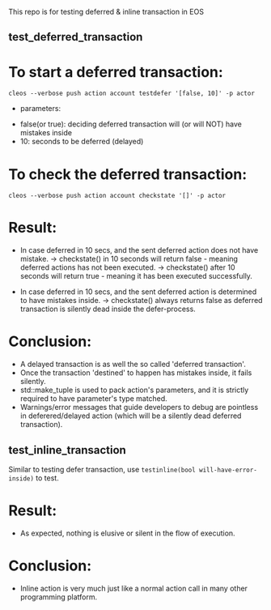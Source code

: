 This repo is for testing deferred & inline transaction in EOS

## test_deferred_transaction

# To start a deferred transaction:
`cleos --verbose push action account testdefer '[false, 10]' -p actor`

 - parameters:
  + false(or true): deciding deferred transaction will (or will NOT) have mistakes inside
  + 10: seconds to be deferred (delayed)


# To check the deferred transaction:
`cleos --verbose push action account checkstate '[]' -p actor`


# Result:
- In case deferred in 10 secs, and the sent deferred action does not have mistake.
 -> checkstate() in 10 seconds will return false - meaning deferred actions has not been executed.
 -> checkstate() after 10 seconds will return true - meaning it has been executed successfully.

- In case deferred in 10 secs, and the sent deferred action is determined to have mistakes inside.
 -> checkstate() always returns false as deferred transaction is silently dead inside the defer-process.

# Conclusion:
- A delayed transaction is as well the so called 'deferred transaction'.
- Once the transaction 'destined' to happen has mistakes inside, it fails silently.
- std::make_tuple is used to pack action's parameters, and it is strictly required to have parameter's type matched.
- Warnings/error messages that guide developers to debug are pointless in deferered/delayed action (which will be a silently dead deferred transaction).

## test_inline_transaction
Similar to testing defer transaction, use `testinline(bool will-have-error-inside)` to test.

# Result:
- As expected, nothing is elusive or silent in the flow of execution.

# Conclusion:
- Inline action is very much just like a normal action call in many other programming platform.
